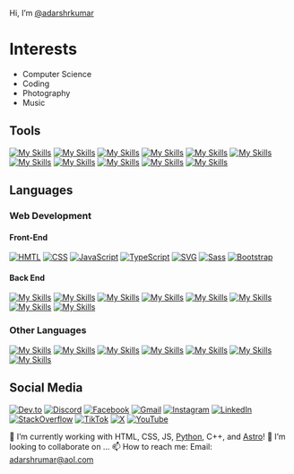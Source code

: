 Hi, I’m [@adarshrkumar](https://github.com/adarshrkumar)

# Interests
- Computer Science
- Coding
- Photography
- Music

## Tools
[![My Skills](https://skillicons.dev/icons?i=figma)](https://figma.com)
[![My Skills](https://skillicons.dev/icons?i=firebase)](https://firebase.com)
[![My Skills](https://skillicons.dev/icons?i=gcp)](https://cloud.google.com)
[![My Skills](https://skillicons.dev/icons?i=git)](https://git-scm.com)
[![My Skills](https://skillicons.dev/icons?i=github)](https://github.com)
[![My Skills](https://skillicons.dev/icons?i=githubactions)](https://github.com/actions)
[![My Skills](https://skillicons.dev/icons?i=replit)](https://replit.com)
[![My Skills](https://skillicons.dev/icons?i=vercel)](https://vercel.com/)
[![My Skills](https://skillicons.dev/icons?i=visualstudio)](https://visualstudio.com)
[![My Skills](https://skillicons.dev/icons?i=vscode)](https://code.visualstudio.com)
[![My Skills](https://skillicons.dev/icons?i=windows)](https://akum.site/p/WindowsInfo)


## Languages
### Web Development

#### Front-End
[![HMTL](https://skillicons.dev/icons?i=html)](https://akum.site/p/HTMLInfo)
[![CSS](https://skillicons.dev/icons?i=css)](https://akum.site/p/CSSInfo)
[![JavaScript](https://skillicons.dev/icons?i=js)](https://akum.site/p/JSInfo)
[![TypeScript](https://skillicons.dev/icons?i=ts)](https://www.typescriptlang.org)
[![SVG](https://skillicons.dev/icons?i=svg)](https://akum.site/p/SVGInfo)
[![Sass](https://skillicons.dev/icons?i=sass)](https://sass-lang.com)
[![Bootstrap](https://skillicons.dev/icons?i=bootstrap)](https://getbootstrap.com)

#### Back End
[![My Skills](https://skillicons.dev/icons?i=nodejs)](https://nodejs.org)
[![My Skills](https://skillicons.dev/icons?i=npm)](https://npmjs.com)
[![My Skills](https://skillicons.dev/icons?i=express)](https://expressjs.com)
[![My Skills](https://skillicons.dev/icons?i=vite)](https://vitejs.dev)
[![My Skills](https://skillicons.dev/icons?i=react)](https://react.dev)
[![My Skills](https://skillicons.dev/icons?i=nextjs)](https://nextjs.org)
[![My Skills](https://skillicons.dev/icons?i=astro)](https://astro.build)
[![My Skills](https://skillicons.dev/icons?i=discordjs)](https://discord.js.org)

### Other Languages
[![My Skills](https://skillicons.dev/icons?i=bash)](https://akum.site/p/BASHInfo)
[![My Skills](https://skillicons.dev/icons?i=powershell)](https://akum.site/p/PowerShellInfo)
[![My Skills](https://skillicons.dev/icons?i=py)](https://python.org)
[![My Skills](https://skillicons.dev/icons?i=flask)](https://akum.site/p/FlaskInfo)
[![My Skills](https://skillicons.dev/icons?i=cpp)](https://cplusplus.com)
[![My Skills](https://skillicons.dev/icons?i=md)](https://akum.site/p/MarkDownInfo)
[![My Skills](https://skillicons.dev/icons?i=regex)](https://akum.site/p/RegExInfo)

## Social Media
[![Dev.to](https://skillicons.dev/icons?i=devto)](https://dev.to/adarshrkumar)
[![Discord](https://skillicons.dev/icons?i=discord)](https://discord.com/users/adarshrkumar)
[![Facebook](https://akum.site/p/FacebookIcon)](https://facebook.com/adarshrkumar)
[![Gmail](https://skillicons.dev/icons?i=gmail)](mailto:adarshravikumar2@gmail.com)
[![Instagram](https://skillicons.dev/icons?i=instagram)](https://instagram.com/adarshrkumar)
[![LinkedIn](https://skillicons.dev/icons?i=linkedin)](https://linkedin.com/in/adarshrkumar)
[![StackOverflow](https://skillicons.dev/icons?i=stackoverflow)](https://stackoverflow.com/adarshrkumar)
[![TikTok](https://akum.site/p/TikTokIcon)](https://tiktok.com/@adarshrkumar)
[![X](https://skillicons.dev/icons?i=twitter)](https://x.com/adarshrkumar)
[![YouTube](https://skillicons.dev/icons?i=youtube)](https://youtube.com/@adarshrkumar)

🌱 I’m currently working with HTML, CSS, JS, [Python](https://python.org), C++, and [Astro](https://astro.build)!
💞️ I’m looking to collaborate on ...
📫 How to reach me: Email: [adarshrumar@aol.com](mailto:adarshrumar@aol.com)

<!-- <a href="https://adarshrkumar.dev/portfolio" style="margin-inline: auto;" width="500">
  <img alt="Adarsh Kumar's Website" src="https://image.thum.io/get/maxAge/12/width/500/https://adarshrkumar.dev/portfolio">
</div> -->
  
<!---
  adarshrkumar/adarshrkumar is a ✨ special ✨ repository because its `README.md` (this file) appears on your GitHub profile.
  You can click the Preview link to take a look at your changes.
--->
